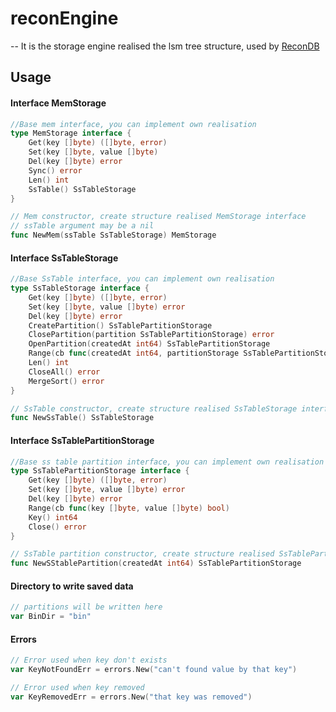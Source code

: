 # reconEngine
--
It is the storage engine realised the lsm tree structure, used by [ReconDB](https://github.com/Mnwa/Recon)

## Usage

#### Interface MemStorage

```go
//Base mem interface, you can implement own realisation
type MemStorage interface {
	Get(key []byte) ([]byte, error)
	Set(key []byte, value []byte)
	Del(key []byte) error
	Sync() error
	Len() int
	SsTable() SsTableStorage
}
```

```go
// Mem constructor, create structure realised MemStorage interface
// ssTable argument may be a nil
func NewMem(ssTable SsTableStorage) MemStorage
```

#### Interface SsTableStorage

```go
//Base SsTable interface, you can implement own realisation
type SsTableStorage interface {
	Get(key []byte) ([]byte, error)
	Set(key []byte, value []byte) error
	Del(key []byte) error
	CreatePartition() SsTablePartitionStorage
	ClosePartition(partition SsTablePartitionStorage) error
	OpenPartition(createdAt int64) SsTablePartitionStorage
	Range(cb func(createdAt int64, partitionStorage SsTablePartitionStorage) bool)
	Len() int
	CloseAll() error
	MergeSort() error
}
```

```go
// SsTable constructor, create structure realised SsTableStorage interface
func NewSsTable() SsTableStorage
```

#### Interface SsTablePartitionStorage

```go
//Base ss table partition interface, you can implement own realisation
type SsTablePartitionStorage interface {
	Get(key []byte) ([]byte, error)
	Set(key []byte, value []byte) error
	Del(key []byte) error
	Range(cb func(key []byte, value []byte) bool)
	Key() int64
	Close() error
}
```

```go
// SsTable partition constructor, create structure realised SsTablePartitionStorage interface
func NewSStablePartition(createdAt int64) SsTablePartitionStorage
```

#### Directory to write saved data
```go
// partitions will be written here
var BinDir = "bin"
```

#### Errors
```go
// Error used when key don't exists
var KeyNotFoundErr = errors.New("can't found value by that key")
```
```go
// Error used when key removed
var KeyRemovedErr = errors.New("that key was removed")
```